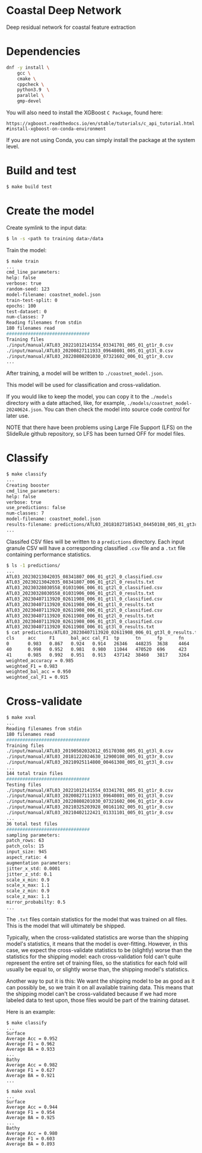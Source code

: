 # Coastal Deep Network

Deep residual network for coastal feature extraction

# Dependencies

``` bash
dnf -y install \
    gcc \
    cmake \
    cppcheck \
    python3.9  \
    parallel \
    gmp-devel
```

You will also need to install the XGBoost `C Package`, found here:

`https://xgboost.readthedocs.io/en/stable/tutorials/c_api_tutorial.html#install-xgboost-on-conda-environment`

If you are not using Conda, you can simply install the package at the
system level.

# Build and test

``` bash
$ make build test
```

# Create the model

Create symlink to the input data:

``` bash
$ ln -s <path to training data>/data
```

Train the model:

``` bash
$ make train
...
cmd_line_parameters:
help: false
verbose: true
random-seed: 123
model-filename: coastnet_model.json
train-test-split: 0
epochs: 100
test-dataset: 0
num-classes: 7
Reading filenames from stdin
180 filenames read
###############################
Training files
./input/manual/ATL03_20221012141554_03341701_005_01_gt1r_0.csv
./input/manual/ATL03_20200827111933_09640801_005_01_gt3l_0.csv
./input/manual/ATL03_20220808201030_07321602_006_01_gt1r_0.csv
...
```

After training, a model will be written to `./coastnet_model.json`.

This model will be used for classification and cross-validation.

If you would like to keep the model, you can copy it to the `./models`
directory with a date attached, like, for example,
`./models/coastnet_model-20240624.json`. You can then check the model
into source code control for later use.

NOTE that there have been problems using Large File Support (LFS) on
the SlideRule github repository, so LFS has been turned OFF for model
files.

# Classify

``` bash
$ make classify
...
Creating booster
cmd_line_parameters:
help: false
verbose: true
use_predictions: false
num-classes: 7
model-filename: coastnet_model.json
results-filename: predictions/ATL03_20181027185143_04450108_005_01_gt3r_0_results.txt
...
```

Classifed CSV files will be written to a `predictions` directory. Each
input granule CSV will have a corresponding classified `.csv` file and
a `.txt` file containing performance statistics.

``` bash
$ ls -1 predictions/
...
ATL03_20230213042035_08341807_006_01_gt2l_0_classified.csv
ATL03_20230213042035_08341807_006_01_gt2l_0_results.txt
ATL03_20230328030558_01031906_006_01_gt2l_0_classified.csv
ATL03_20230328030558_01031906_006_01_gt2l_0_results.txt
ATL03_20230407113920_02611908_006_01_gt1l_0_classified.csv
ATL03_20230407113920_02611908_006_01_gt1l_0_results.txt
ATL03_20230407113920_02611908_006_01_gt2l_0_classified.csv
ATL03_20230407113920_02611908_006_01_gt2l_0_results.txt
ATL03_20230407113920_02611908_006_01_gt3l_0_classified.csv
ATL03_20230407113920_02611908_006_01_gt3l_0_results.txt
$ cat predictions/ATL03_20230407113920_02611908_006_01_gt3l_0_results.txt
cls     acc     F1      bal_acc cal_F1  tp      tn      fp      fn      support total
0       0.983   0.867   0.924   0.914   26346   448235  3638    4464    30810   482683
40      0.998   0.952   0.981   0.980   11044   470520  696     423     11467   482683
41      0.985   0.992   0.951   0.913   437142  38460   3817    3264    440406  482683
weighted_accuracy = 0.985
weighted_F1 = 0.983
weighted_bal_acc = 0.950
weighted_cal_F1 = 0.915
```

# Cross-validate

``` bash
$ make xval
...
Reading filenames from stdin
180 filenames read
###############################
Training files
./input/manual/ATL03_20190502032012_05170308_005_01_gt3l_0.csv
./input/manual/ATL03_20181222024630_12900108_005_01_gt3r_0.csv
./input/manual/ATL03_20210925114800_00461308_005_01_gt3l_0.csv
...
144 total train files
###############################
Testing files
./input/manual/ATL03_20221012141554_03341701_005_01_gt1r_0.csv
./input/manual/ATL03_20200827111933_09640801_005_01_gt3l_0.csv
./input/manual/ATL03_20220808201030_07321602_006_01_gt1r_0.csv
./input/manual/ATL03_20210325203928_00161102_005_01_gt1r_0.csv
./input/manual/ATL03_20210402122421_01331101_005_01_gt1r_0.csv
...
36 total test files
###############################
sampling parameters:
patch_rows: 63
patch_cols: 15
input_size: 945
aspect_ratio: 4
augmentation parameters:
jitter_x_std: 0.0001
jitter_z_std: 0.1
scale_x_min: 0.9
scale_x_max: 1.1
scale_z_min: 0.9
scale_z_max: 1.1
mirror_probabilty: 0.5
...
```

The `.txt` files contain statistics for the model that was trained on
all files. This is the model that will ultimately be shipped.

Typically, when the cross-validated statistics are worse than the
shipping model's statistics, it means that the model is over-fitting.
However, in this case, we expect the cross-validate statistics to be
(slightly) worse than the statistics for the shipping model: each
cross-validation fold can't quite represent the entire set of training
files, so the statistics for each fold will usually be equal to, or
slightly worse than, the shipping model's statistics.


Another way to put it is this: We want the shipping model to be as
good as it can possibly be, so we train it on all available training
data. This means that the shipping model can't be cross-validated
because if we had more labeled data to test upon, those
files would be part of the training dataset.

Here is an example:

```
$ make classify
...
Surface
Average Acc = 0.952
Average F1 = 0.962
Average BA = 0.933
...
Bathy
Average Acc = 0.982
Average F1 = 0.627
Average BA = 0.921
...

$ make xval
...
Surface
Average Acc = 0.944
Average F1 = 0.954
Average BA = 0.925
...
Bathy
Average Acc = 0.980
Average F1 = 0.603
Average BA = 0.893
```
